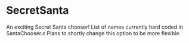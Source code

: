 # SecretSanta
An exciting Secret Santa chooser!
List of names currently hard coded in SantaChooser.c
Plans to shortly change this option to be more flexible.


